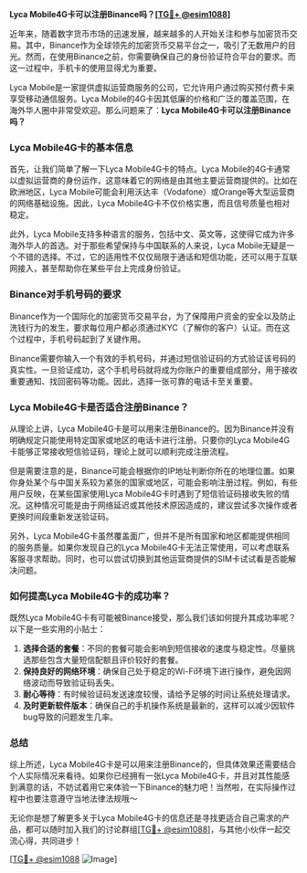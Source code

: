 **Lyca Mobile4G卡可以注册Binance吗？[[TG💪+ @esim1088](https://t.me/s/esim1088)]**

近年来，随着数字货币市场的迅速发展，越来越多的人开始关注和参与加密货币交易。其中，Binance作为全球领先的加密货币交易平台之一，吸引了无数用户的目光。然而，在使用Binance之前，你需要确保自己的身份验证符合平台的要求。而这一过程中，手机卡的使用显得尤为重要。

Lyca Mobile是一家提供虚拟运营商服务的公司，它允许用户通过购买预付费卡来享受移动通信服务。Lyca Mobile的4G卡因其低廉的价格和广泛的覆盖范围，在海外华人圈中非常受欢迎。那么问题来了：**Lyca Mobile4G卡可以注册Binance吗？**

### Lyca Mobile4G卡的基本信息

首先，让我们简单了解一下Lyca Mobile4G卡的特点。Lyca Mobile的4G卡通常以虚拟运营商的身份运作，这意味着它的网络是由其他主要运营商提供的。比如在欧洲地区，Lyca Mobile可能会利用沃达丰（Vodafone）或Orange等大型运营商的网络基础设施。因此，Lyca Mobile4G卡不仅价格实惠，而且信号质量也相对稳定。

此外，Lyca Mobile支持多种语言的服务，包括中文、英文等，这使得它成为许多海外华人的首选。对于那些希望保持与中国联系的人来说，Lyca Mobile无疑是一个不错的选择。不过，它的适用性不仅仅局限于通话和短信功能，还可以用于互联网接入，甚至帮助你在某些平台上完成身份验证。

### Binance对手机号码的要求

Binance作为一个国际化的加密货币交易平台，为了保障用户资金的安全以及防止洗钱行为的发生，要求每位用户都必须通过KYC（了解你的客户）认证。而在这个过程中，手机号码起到了关键作用。

Binance需要你输入一个有效的手机号码，并通过短信验证码的方式验证该号码的真实性。一旦验证成功，这个手机号码就将成为你账户的重要组成部分，用于接收重要通知、找回密码等功能。因此，选择一张可靠的电话卡至关重要。

### Lyca Mobile4G卡是否适合注册Binance？

从理论上讲，Lyca Mobile4G卡是可以用来注册Binance的。因为Binance并没有明确规定只能使用特定国家或地区的电话卡进行注册。只要你的Lyca Mobile4G卡能够正常接收短信验证码，理论上就可以顺利完成注册流程。

但是需要注意的是，Binance可能会根据你的IP地址判断你所在的地理位置。如果你身处某个与中国关系较为紧张的国家或地区，可能会影响注册过程。例如，有些用户反映，在某些国家使用Lyca Mobile4G卡时遇到了短信验证码接收失败的情况。这种情况可能是由于网络延迟或其他技术原因造成的，建议尝试多次操作或者更换时间段重新发送验证码。

另外，Lyca Mobile4G卡虽然覆盖面广，但并不是所有国家和地区都能提供相同的服务质量。如果你发现自己的Lyca Mobile4G卡无法正常使用，可以考虑联系客服寻求帮助。同时，也可以尝试切换到其他运营商提供的SIM卡试试看是否能解决问题。

### 如何提高Lyca Mobile4G卡的成功率？

既然Lyca Mobile4G卡有可能被Binance接受，那么我们该如何提升其成功率呢？以下是一些实用的小贴士：

1. **选择合适的套餐**：不同的套餐可能会影响到短信接收的速度与稳定性。尽量挑选那些包含大量短信配额且评价较好的套餐。
2. **保持良好的网络环境**：确保自己处于稳定的Wi-Fi环境下进行操作，避免因网络波动而导致验证码丢失。
3. **耐心等待**：有时候验证码发送速度较慢，请给予足够的时间让系统处理请求。
4. **及时更新软件版本**：确保自己的手机操作系统是最新的，这样可以减少因软件bug导致的问题发生几率。

### 总结

综上所述，Lyca Mobile4G卡是可以用来注册Binance的，但具体效果还需要结合个人实际情况来看待。如果你已经拥有一张Lyca Mobile4G卡，并且对其性能感到满意的话，不妨试着用它来体验一下Binance的魅力吧！当然啦，在实际操作过程中也要注意遵守当地法律法规哦～

无论你是想了解更多关于Lyca Mobile4G卡的信息还是寻找更适合自己需求的产品，都可以随时加入我们的讨论群组[[TG💪+ @esim1088](https://t.me/s/esim1088)]，与其他小伙伴一起交流心得，共同进步！

[[TG💪+ @esim1088](https://t.me/s/esim1088) ![Image](https://i.postimg.cc/4NQfJmqS/Snipaste-2025-05-13-00-14-12.png)]